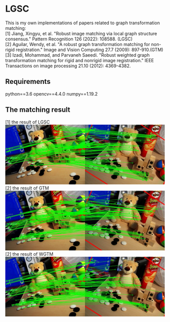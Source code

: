 # LGSC
This is my own implementations of papers related to graph transformation matching:  
[1] Jiang, Xingyu, et al. "Robust image matching via local graph structure consensus." Pattern Recognition 126 (2022): 108588. (LGSC)  
[2] Aguilar, Wendy, et al. "A robust graph transformation matching for non-rigid registration." Image and Vision Computing 27.7 (2009): 897-910.(GTM)  
[3] Izadi, Mohammad, and Parvaneh Saeedi. "Robust weighted graph transformation matching for rigid and nonrigid image registration." IEEE Transactions on image processing 21.10 (2012): 4369-4382.
## Requirements 
python==3.6
opencv==4.4.0
numpy==1.19.2
## The matching result
[1] the result of LGSC
![image](https://github.com/EmptyCity1995/LGSC/blob/main/final_result.jpg)
[2] the result of GTM
![the result of GTM](https://github.com/EmptyCity1995/LGSC/blob/main/final_result_GTM.jpg)
[2] the result of WGTM
![the result of WGTM](https://github.com/EmptyCity1995/LGSC/blob/main/final_result_WGTM.jpg)
